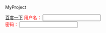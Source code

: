 MyProject 

<div style="color:red;">
	<a href="http://www.baidu.com" >百度一下</a>
	<span>用户名：</span>	<input type="text" /><br/>
	<span>密码：</span>	<input type="password" />
</div>
